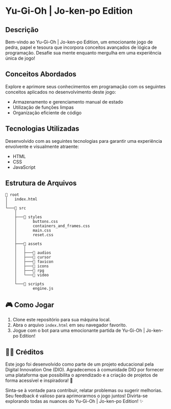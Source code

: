 # Yu-Gi-Oh | Jo-ken-po Edition

## Descrição
Bem-vindo ao Yu-Gi-Oh | Jo-ken-po Edition, um emocionante jogo de pedra, papel e tesoura que incorpora conceitos avançados de lógica de programação. Desafie sua mente enquanto mergulha em uma experiência única de jogo!

## Conceitos Abordados
Explore e aprimore seus conhecimentos em programação com os seguintes conceitos aplicados no desenvolvimento deste jogo:
- Armazenamento e gerenciamento manual de estado
- Utilização de funções limpas
- Organização eficiente de código

## Tecnologias Utilizadas
Desenvolvido com as seguintes tecnologias para garantir uma experiência envolvente e visualmente atraente:
- HTML
- CSS
- JavaScript

## Estrutura de Arquivos
```
📁 root
│   index.html
│
└───📁 src
    │
    ├───📁 styles
    │       buttons.css
    │       containers_and_frames.css
    │       main.css
    │       reset.css
    │
    ├───📁 assets
    │   │
    │   ├───📁 audios
    │   ├───📁 cursor
    │   ├───📁 favicon
    │   ├───📁 icons
    │   ├───📁 rpg
    │   └───📁 video
    │
    └───📁 scripts
            engine.js
```

## 🎮 Como Jogar
1. Clone este repositório para sua máquina local.
2. Abra o arquivo `index.html` em seu navegador favorito.
3. Jogue com o bot para uma emocionante partida de Yu-Gi-Oh | Jo-ken-po Edition!

## 👩‍💻 Créditos
Este jogo foi desenvolvido como parte de um projeto educacional pela Digital Innovation One (DIO). Agradecemos à comunidade DIO por fornecer uma plataforma que possibilita o aprendizado e a criação de projetos de forma acessível e inspiradora! 🚀

Sinta-se à vontade para contribuir, relatar problemas ou sugerir melhorias. Seu feedback é valioso para aprimorarmos o jogo juntos! Divirta-se explorando todas as nuances do Yu-Gi-Oh | Jo-ken-po Edition! ✨
